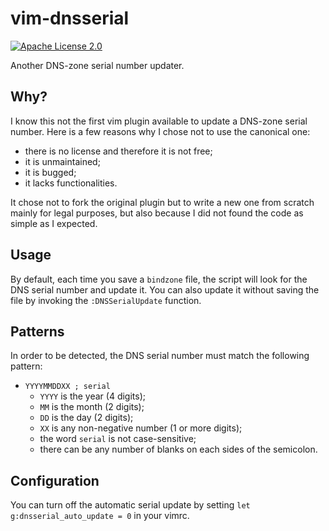 vim-dnsserial
=============

[![Apache License 2.0](https://img.shields.io/github/license/breard-r/vim-dnsserial.svg "Apache License 2.0")](https://www.apache.org/licenses/LICENSE-2.0.html)

Another DNS-zone serial number updater.


Why?
----

I know this not the first vim plugin available to update a DNS-zone serial number. Here is a few reasons why I chose not to use the canonical one:

* there is no license and therefore it is not free;
* it is unmaintained;
* it is bugged;
* it lacks functionalities.

It chose not to fork the original plugin but to write a new one from scratch mainly for legal purposes, but also because I did not found the code as simple as I expected.


Usage
-----

By default, each time you save a `bindzone` file, the script will look for the DNS serial number and update it. You can also update it without saving the file by invoking the `:DNSSerialUpdate` function.


Patterns
--------

In order to be detected, the DNS serial number must match the following pattern:

* `YYYYMMDDXX ; serial`
  - `YYYY` is the year (4 digits);
  - `MM` is the month (2 digits);
  - `DD` is the day (2 digits);
  - `XX` is any non-negative number (1 or more digits);
  - the word `serial` is not case-sensitive;
  - there can be any number of blanks on each sides of the semicolon.


Configuration
-------------

You can turn off the automatic serial update by setting `let g:dnsserial_auto_update = 0` in your vimrc.
